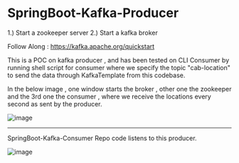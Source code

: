 # SpringBoot-Kafka-Producer

1.) Start a zookeeper server
2.) Start a kafka broker

Follow Along : https://kafka.apache.org/quickstart

This is a POC on kafka producer , and has been tested on CLI Consumer by running shell script for consumer where we specify the topic "cab-location" to send the data through KafkaTemplate from this codebase.

In the below image , one window starts the broker , other one the zookeeper and the 3rd one the consumer , where we receive the locations every second as sent by the producer.


![image](https://github.com/SanchitBatra-DevelopAnything/SpringBoot-Kafka-Producer/assets/61592754/fd8a7095-25db-4537-96ca-fe22e7371a26)

-----------------

SpringBoot-Kafka-Consumer Repo code listens to this producer.

![image](https://github.com/SanchitBatra-DevelopAnything/SpringBoot-Kafka-Producer/assets/61592754/2859dc16-ee40-4bcd-936f-fbbed4ac2d2b)

